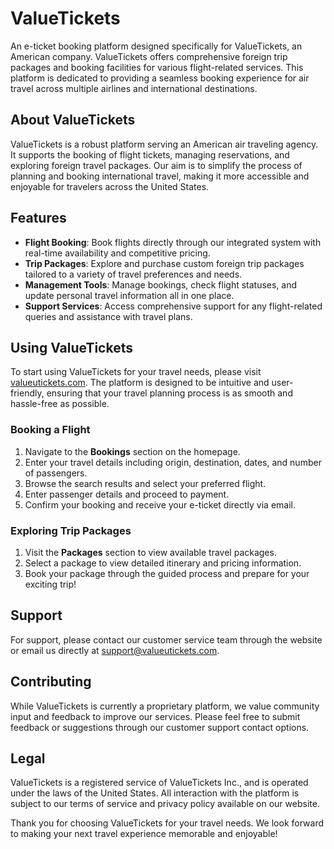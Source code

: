 # ValueTickets

An e-ticket booking platform designed specifically for ValueTickets, an American company. ValueTickets offers comprehensive foreign trip packages and booking facilities for various flight-related services. This platform is dedicated to providing a seamless booking experience for air travel across multiple airlines and international destinations.

## About ValueTickets

ValueTickets is a robust platform serving an American air traveling agency. It supports the booking of flight tickets, managing reservations, and exploring foreign travel packages. Our aim is to simplify the process of planning and booking international travel, making it more accessible and enjoyable for travelers across the United States.

## Features

- **Flight Booking**: Book flights directly through our integrated system with real-time availability and competitive pricing.
- **Trip Packages**: Explore and purchase custom foreign trip packages tailored to a variety of travel preferences and needs.
- **Management Tools**: Manage bookings, check flight statuses, and update personal travel information all in one place.
- **Support Services**: Access comprehensive support for any flight-related queries and assistance with travel plans.

## Using ValueTickets

To start using ValueTickets for your travel needs, please visit [valueutickets.com](https://valueutickets.com). The platform is designed to be intuitive and user-friendly, ensuring that your travel planning process is as smooth and hassle-free as possible.

### Booking a Flight

1. Navigate to the **Bookings** section on the homepage.
2. Enter your travel details including origin, destination, dates, and number of passengers.
3. Browse the search results and select your preferred flight.
4. Enter passenger details and proceed to payment.
5. Confirm your booking and receive your e-ticket directly via email.

### Exploring Trip Packages

1. Visit the **Packages** section to view available travel packages.
2. Select a package to view detailed itinerary and pricing information.
3. Book your package through the guided process and prepare for your exciting trip!

## Support

For support, please contact our customer service team through the website or email us directly at [support@valueutickets.com](mailto:support@valueutickets.com).

## Contributing

While ValueTickets is currently a proprietary platform, we value community input and feedback to improve our services. Please feel free to submit feedback or suggestions through our customer support contact options.

## Legal

ValueTickets is a registered service of ValueTickets Inc., and is operated under the laws of the United States. All interaction with the platform is subject to our terms of service and privacy policy available on our website.

Thank you for choosing ValueTickets for your travel needs. We look forward to making your next travel experience memorable and enjoyable!
